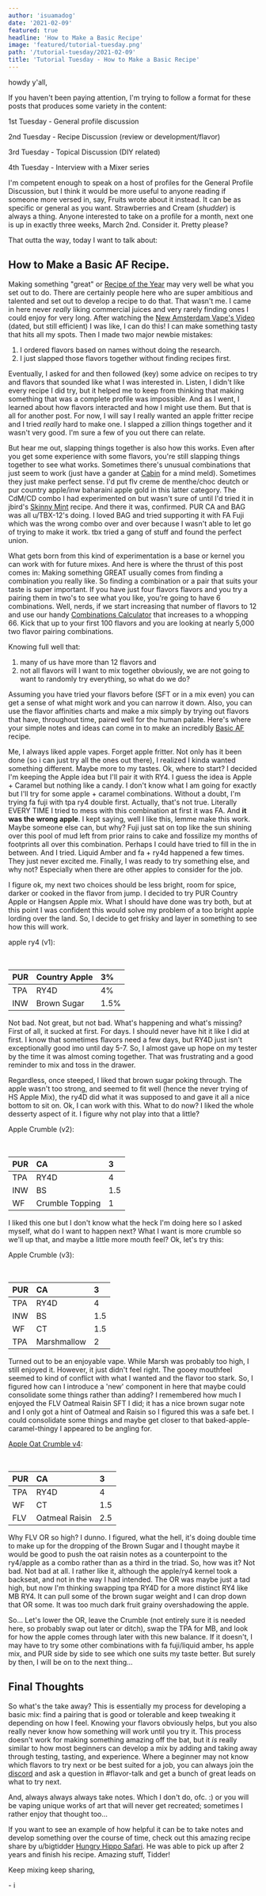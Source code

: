```yaml
---
author: 'isuamadog'
date: '2021-02-09'
featured: true
headline: 'How to Make a Basic Recipe'
image: 'featured/tutorial-tuesday.png'
path: '/tutorial-tuesday/2021-02-09'
title: 'Tutorial Tuesday - How to Make a Basic Recipe'
---
```


howdy y'all,

If you haven't been paying attention, I'm trying to follow a format for these posts that produces some variety in the content:

1st Tuesday - General profile discussion

2nd Tuesday - Recipe Discussion (review or development/flavor)

3rd Tuesday - Topical Discussion (DIY related)

4th Tuesday - Interview with a Mixer series

I'm competent enough to speak on a host of profiles for the General Profile Discussion, but I think it would be more useful to anyone reading if someone more versed in, say, Fruits wrote about it instead. It can be as specific or general as you want. Strawberries and Cream (*shudder*) is always a thing. Anyone interested to take on a profile for a month, next one is up in exactly three weeks, March 2nd. Consider it. Pretty please?

That outta the way, today I want to talk about:

## How to Make a Basic AF Recipe.

Making something "great" or [Recipe of the Year](https://www.reddit.com/r/DIY_eJuice/comments/kqlikx/best_recipe_of_2020_contest_link_to_january/) may very well be what you set out to do. There are certainly people here who are super ambitious and talented and set out to develop a recipe to do that. That wasn't me. I came in here never *really* liking commercial juices and very rarely finding ones I could enjoy for very long. After watching the [New Amsterdam Vape's Video](https://www.youtube.com/watch?v=-RdboUVCROs) (dated, but still efficient) I was like, I can do this! I can make something tasty that hits all my spots. Then I made two major newbie mistakes:

1. I ordered flavors based on names without doing the research.
2. I just slapped those flavors together without finding recipes first.

Eventually, I asked for and then followed (key) some advice on recipes to try and flavors that sounded like what I was interested in. Listen, I didn't like every recipe I did try, but it helped me to keep from thinking that making something that was a complete profile was impossible. And as I went, I learned about how flavors interacted and how I might use them. But that is all for another post. For now, I will say I really wanted an apple fritter recipe and I tried *really* hard to make one. I slapped a zillion things together and it wasn't very good. I'm sure a few of you out there can relate.

But hear me out, slapping things together is also how this works. Even after you get some experience with some flavors, you're still slapping things together to see what works. Sometimes there's unusual combinations that just seem to work (just have a gander at [Cabin](https://alltheflavors.com/recipes/123685#cabin_by_alfredpudding) for a mind meld).  Sometimes they just make perfect sense. I'd put flv creme de menthe/choc deutch or pur country apple/inw baharaini apple gold in this latter category. The CdM/CD combo I had experimented on but wasn't sure of until I'd tried it in jbird's [Skinny Mint](https://alltheflavors.com/recipes/6997#skinny_mint_by_jbird) recipe. And there it was, confirmed. PUR CA and BAG was all u/TBX-12's doing. I loved BAG and tried supporting it with FA Fuji which was the wrong combo over and over because I wasn't able to let go of trying to make it work. tbx tried a gang of stuff and found the perfect union.

What gets born from this kind of experimentation is a base or kernel you can work with for future mixes. And here is where the thrust of this post comes in: Making something GREAT usually comes from finding a combination you really like. So finding a combination or a pair that suits your taste is super important. If you have just four flavors flavors and you try a pairing them in two's to see what you like, you're going to have 6 combinations. Well, nerds, if we start increasing that number of flavors to 12 and use our handy [Combinations Calculator](https://www.calculatorsoup.com/calculators/discretemathematics/combinations.php) that increases to a whopping 66. Kick that up to your first 100 flavors and you are looking at nearly 5,000 two flavor pairing combinations.

Knowing full well that:

1. many of us have more than 12 flavors and
2. not all flavors will I want to mix together obviously, we are not going to want to randomly try everything, so what do we do?

Assuming you have tried your flavors before (SFT or in a mix even) you can get a sense of what might work and you can narrow it down. Also, you can use the flavor affinities charts and make a mix simply by trying out flavors that have, throughout time, paired well for the human palate. Here's where your simple notes and ideas can come in to make an incredibly [Basic AF](https://alltheflavors.com/recipes/22099#sick_af_by_matthewkocanda) recipe.

Me, I always liked apple vapes. Forget apple fritter. Not only has it been done (so i can just try all the ones out there), I realized I kinda wanted something different. Maybe more to my tastes. Ok, where to start? I decided I'm keeping the Apple idea but I'll pair it with RY4. I guess the idea is Apple + Caramel but nothing like a candy. I don't know what I am going for exactly but I'll try for some apple + caramel combinations. Without a doubt, I'm trying fa fuji with tpa ry4 double first. Actually, that's not true. Literally EVERY TIME I tried to mess with this combination at first it was FA. And **it was the wrong apple**. I kept saying, well I like this, lemme make this work. Maybe someone else can, but why? Fuji just sat on top like the sun shining over this pool of mud left from prior rains to cake and fossilize my months of footprints all over this combination. Perhaps I could have tried to fill in the in between. And I tried. Liquid Amber and fa + ry4d happened a few times. They just never excited me. Finally, I was ready to try something else, and why not? Especially when there are other apples to consider for the job.

I figure ok, my next two choices should be less bright, room for spice, darker or cooked in the flavor from jump. I decided to try PUR Country Apple or Hangsen Apple mix. What I should have done was try both, but at this point I was confident this would solve my problem of a too bright apple lording over the land. So, I decide to get frisky and layer in something to see how this will work.

apple ry4 (v1):

&#x200B;

|PUR|Country Apple|3%|
|:-|:-|:-|
|TPA|RY4D|4%|
|INW|Brown Sugar|1.5%|

Not bad. Not great, but not bad. What's happening and what's missing? First of all, it sucked at first. For days. I should never have hit it like I did at first. I know that sometimes flavors need a few days, but RY4D just isn't exceptionally good imo until day 5-7. So, I almost gave up hope on my tester by the time it was almost coming together. That was frustrating and a good reminder to mix and toss in the drawer.

Regardless, once steeped, I liked that brown sugar poking through. The apple wasn't too strong, and seemed to fit well (hence the never trying of HS Apple Mix), the ry4D did what it was supposed to and gave it all a nice bottom to sit on. Ok, I can work with this. What to do now? I liked the whole desserty aspect of it. I figure why not play into that a little?

Apple Crumble (v2):

&#x200B;

|PUR|CA|3|
|:-|:-|:-|
|TPA|RY4D|4|
|INW|BS|1.5|
|WF|Crumble Topping|1|

I liked this one but I don't know what the heck I'm doing here so I asked myself, what do I want to happen next? What I want is more crumble so we'll up that, and maybe a little more mouth feel? Ok, let's try this:

Apple Crumble (v3):

&#x200B;

|PUR|CA|3|
|:-|:-|:-|
|TPA|RY4D|4|
|INW|BS|1.5|
|WF|CT|1.5|
|TPA|Marshmallow|2|

Turned out to be an enjoyable vape. While Marsh was probably too high, I still enjoyed it. However, it just didn't feel right. The gooey mouthfeel seemed to kind of conflict with what I wanted and the flavor too stark. So, I figured how can I introduce a 'new' component in here that maybe could consolidate some things rather than adding? I remembered how much I enjoyed the FLV Oatmeal Raisin SFT I did; it has a nice brown sugar note and I only got a hint of Oatmeal and Raisin so I figured this was a safe bet. I could consolidate some things and maybe get closer to that baked-apple-caramel-thingy I appeared to be angling for.

[Apple Oat Crumble v4](https://alltheflavors.com/recipes/share/beb1cc8e-2be2-4d24-9c90-2bedf12dfe53):

&#x200B;

|PUR|CA|3|
|:-|:-|:-|
|TPA|RY4D|4|
|WF|CT|1.5|
|FLV|Oatmeal Raisin|2.5|

Why FLV OR so high? I dunno. I figured, what the hell,  it's doing double time to make up for the dropping of the Brown Sugar and I thought maybe it would be good to push the oat raisin notes as a counterpoint to the ry4/apple as a combo rather than as a third in the triad. So, how was it? Not bad. Not bad at all. I rather like it, although the apple/ry4 kernel took a backseat, and not in the way I had intended. The OR was maybe just a tad high, but now I'm thinking swapping tpa RY4D for a more distinct RY4 like MB RY4. It can pull some of the brown sugar weight and I can drop down that OR some. It was too much dark fruit grainy overshadowing the apple.

So... Let's lower the OR, leave the Crumble (not entirely sure it is needed here, so probably swap out later or ditch), swap the TPA for MB, and look for how the apple comes through later with this new balance. If it doesn't, I may have to try some other combinations with fa fuji/liquid amber, hs apple mix, and PUR side by side to see which one suits my taste better. But surely by then, I will be on to the next thing...

## Final Thoughts

So what's the take away? This is essentially my process for developing a basic mix: find a pairing that is good or tolerable and keep tweaking it depending on how I feel. Knowing your flavors obviously helps, but you also really never know how something will work until you try it. This process doesn't work for making something amazing off the bat, but it *is* really similar to how most beginners can develop a mix by adding and taking away through testing, tasting, and experience. Where a beginner may not know which flavors to try next or be best suited for a job, you can always join the [discord](http://link.diyejuice.org/discord) and ask a question in #flavor-talk and get a bunch of great leads on what to try next.

And, always always always take notes. Which I don't do, ofc. :) or you will be vaping unique works of art that will never get recreated; sometimes I rather enjoy that thought too...

If you want to see an example of how helpful it can be to take notes and develop something over the course of time, check out this amazing recipe share by u/bigtidder [Hungry Hippo Safari](https://www.reddit.com/r/DIY_eJuice/comments/lcak6l/hungry_hippo_safari/). He was able to pick up after 2 years and finish his recipe. Amazing stuff, Tidder!

Keep mixing keep sharing,

\- i
